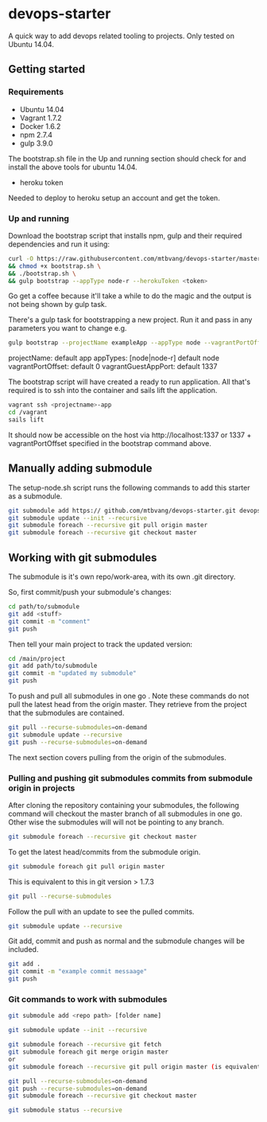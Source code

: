# devops-starter

A quick way to add devops related tooling to projects. Only tested on Ubuntu 14.04.

## Getting started

### Requirements

* Ubuntu 14.04
* Vagrant 1.7.2
* Docker 1.6.2
* npm 2.7.4
* gulp 3.9.0

The bootstrap.sh file in the Up and running section should check for and install the above tools for ubuntu 14.04.

* heroku token 

Needed to deploy to heroku setup an account and get the token. 

### Up and running

Download the bootstrap script that installs npm, gulp and their required dependencies and run it using:

```sh
curl -O https://raw.githubusercontent.com/mtbvang/devops-starter/master/bootstrap.sh \
&& chmod +x bootstrap.sh \
&& ./bootstrap.sh \
&& gulp bootstrap --appType node-r --herokuToken <token>
```
Go get a coffee because it'll take a while to do the magic and the output is not being shown by gulp task.

There's a gulp task for bootstrapping a new project. Run it and pass in any parameters you want to change e.g.

```sh
gulp bootstrap --projectName exampleApp --appType node --vagrantPortOffset 0 --vagrantGuestAppPort 1337 
```

projectName: default app
appTypes: [node|node-r] default node
vagrantPortOffset: default  0
vagrantGuestAppPort: default 1337

The bootstrap script will have created a ready to run application. All that's required is to ssh into the container and sails lift the application.

```sh
vagrant ssh <projectname>-app
cd /vagrant
sails lift
```

It should now be accessible on the host via http://localhost:1337  or 1337 + vagrantPortOffset specified in the bootstrap command above.

## Manually adding submodule

The setup-node.sh script runs the following commands to add this starter as a submodule.

```sh
git submodule add https:// github.com/mtbvang/devops-starter.git devops
git submodule update --init --recursive
git submodule foreach --recursive git pull origin master
git submodule foreach --recursive git checkout master
```

## Working with git submodules

The submodule is it's own repo/work-area, with its own .git directory.

So, first commit/push your submodule's changes:

```sh
cd path/to/submodule
git add <stuff>
git commit -m "comment"
git push
```
Then tell your main project to track the updated version:

```sh
cd /main/project
git add path/to/submodule
git commit -m "updated my submodule"
git push
```

To push and pull all submodules in one go . Note these commands do not pull the latest head from the origin master. They retrieve from the project that the submodules are contained.

```sh
git pull --recurse-submodules=on-demand
git submodule update --recursive
git push --recurse-submodules=on-demand
```

The next section covers pulling from the origin of the submodules.

### Pulling and pushing git submodules commits from submodule origin in projects

After cloning the repository containing your submodules, the following command will checkout the master branch of all submodules in one go. Other wise the submodules will will not be pointing to any branch.

```sh
git submodule foreach --recursive git checkout master
```

To get the latest head/commits from the submodule origin.

```sh
git submodule foreach git pull origin master
```
This is equivalent to this in git version > 1.7.3

```sh
git pull --recurse-submodules
```

Follow the pull with an update to see the pulled commits.

```sh
git submodule update --recursive
```

Git add, commit and push as normal and the submodule changes will be included.

```sh
git add .
git commit -m "example commit messaage"
git push
```
 

### Git commands to work with submodules
  
```sh
git submodule add <repo path> [folder name]

git submodule update --init --recursive

git submodule foreach --recursive git fetch
git submodule foreach git merge origin master
or
git submodule foreach --recursive git pull origin master (is equivalent to a fetch and then merge)

git pull --recurse-submodules=on-demand
git push --recurse-submodules=on-demand
git submodule foreach --recursive git checkout master

git submodule status --recursive
```



